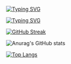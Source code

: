 <!---
Nana-Kwame-bot/Nana-Kwame-bot is a ✨ special ✨ repository because its `README.md` (this file) appears on your GitHub profile.
You can click the Preview link to take a look at your changes.
--->
[![Typing SVG](https://readme-typing-svg.demolab.com?font=Fira+Code&pause=1000&center=true&vCenter=true&random=false&width=435&lines=Hi%2C+I'm+Nana+Kwame;A+Mobile+App+Developer;A+Software+Engineer+;A+Flutter+Developer)](https://git.io/typing-svg)

[![Typing SVG](https://readme-typing-svg.demolab.com?font=Fira+Code&pause=1000&center=true&vCenter=true&random=false&width=435&lines=Hi%2C+I'm+Henry+Adu;A+Software+Engineer;A+Flutter+Enthusiast;An+AI+Engineer)](https://git.io/typing-svg)

[![GitHub Streak](https://streak-stats.demolab.com/?user=Nana-Kwame-bot&theme=algolia)](https://git.io/streak-stats)

![Anurag's GitHub stats](https://github-readme-stats-sandy-eight-58.vercel.app/api?username=Nana-Kwame-bot&theme=algolia&show_icons=true)

[![Top Langs](https://github-readme-stats.vercel.app/api/top-langs/?username=Nana-Kwame-bot&layout=compact&theme=algolia)](https://github.com/anuraghazra/github-readme-stats)



